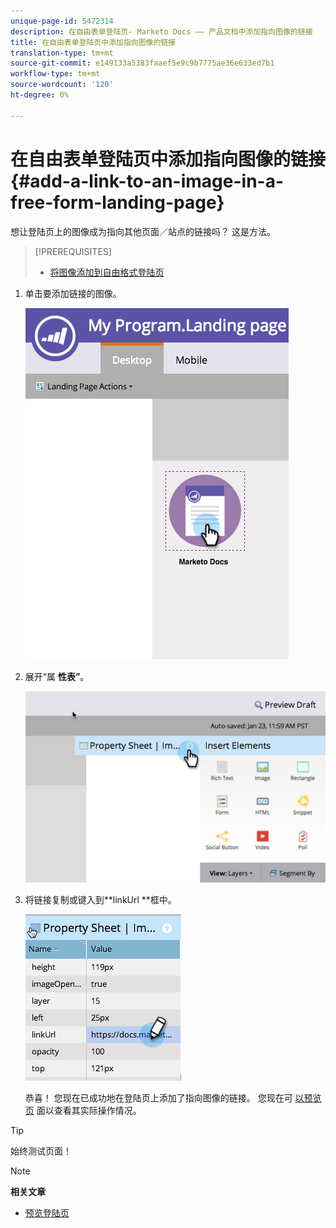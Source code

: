 ```yaml
---
unique-page-id: 5472314
description: 在自由表单登陆页- Marketo Docs —— 产品文档中添加指向图像的链接
title: 在自由表单登陆页中添加指向图像的链接
translation-type: tm+mt
source-git-commit: e149133a5383faaef5e9c9b7775ae36e633ed7b1
workflow-type: tm+mt
source-wordcount: '120'
ht-degree: 0%

---
```



# 在自由表单登陆页中添加指向图像的链接 {#add-a-link-to-an-image-in-a-free-form-landing-page}

想让登陆页上的图像成为指向其他页面／站点的链接吗？ 这是方法。

>[!PREREQUISITES]
>
>* [将图像添加到自由格式登陆页](add-an-image-to-a-free-form-landing-page.md)

>



1. 单击要添加链接的图像。

   ![](assets/click-on-image.png)

1. 展开“属 **性表”**。

   ![](assets/image2015-5-21-15-3a42-3a27.png)

1. 将链接复制或键入到**linkUrl **框中。

   ![](assets/add-link.png)

   恭喜！ 您现在已成功地在登陆页上添加了指向图像的链接。 您现在可 [以预览页](../../../../product-docs/demand-generation/landing-pages/landing-page-actions/preview-a-landing-page.md) 面以查看其实际操作情况。

>[!TIP]
>
>始终测试页面！

>[!NOTE]
>
>**相关文章**
>
>* [预览登陆页](../../../../product-docs/demand-generation/landing-pages/landing-page-actions/preview-a-landing-page.md)

>



